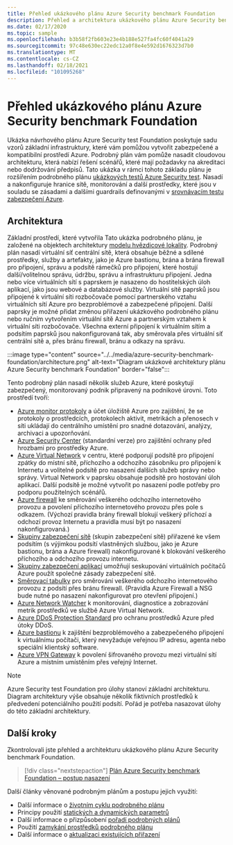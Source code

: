 ```yaml
---
title: Přehled ukázkového plánu Azure Security benchmark Foundation
description: Přehled a architektura ukázkového plánu Azure Security benchmark Foundation
ms.date: 02/17/2020
ms.topic: sample
ms.openlocfilehash: b3b58f2fb603e23e4b188e527fa4fc60f4041a29
ms.sourcegitcommit: 97c48e630ec22edc12a0f8e4e592d1676323d7b0
ms.translationtype: MT
ms.contentlocale: cs-CZ
ms.lasthandoff: 02/18/2021
ms.locfileid: "101095268"
---
```

# <a name="overview-of-the-azure-security-benchmark-foundation-blueprint-sample"></a>Přehled ukázkového plánu Azure Security benchmark Foundation

Ukázka návrhového plánu Azure Security test Foundation poskytuje sadu vzorů základní infrastruktury, které vám pomůžou vytvořit zabezpečené a kompatibilní prostředí Azure. Podrobný plán vám pomůže nasadit cloudovou architekturu, která nabízí řešení scénářů, které mají požadavky na akreditaci nebo dodržování předpisů. Tato ukázka v rámci tohoto základu plánu je rozšířením podrobného plánu [ukázkových testů Azure Security test](../azure-security-benchmark/index.md). Nasadí a nakonfiguruje hranice sítě, monitorování a další prostředky, které jsou v souladu se zásadami a dalšími guardrails definovanými v [srovnávacím testu zabezpečení Azure](../../../../security/benchmarks/index.yml).

## <a name="architecture"></a>Architektura

Základní prostředí, které vytvořila Tato ukázka podrobného plánu, je založené na objektech architektury [modelu hvězdicové lokality](/azure/architecture/reference-architectures/hybrid-networking/hub-spoke).
Podrobný plán nasadí virtuální síť centrální sítě, která obsahuje běžné a sdílené prostředky, služby a artefakty, jako je Azure bastionu, brána a brána firewall pro připojení, správu a podsítě rámečků pro připojení, které hostují další/volitelnou správu, údržbu, správu a infrastrukturu připojení. Jedna nebo více virtuálních sítí s paprskem je nasazeno do hostitelských úloh aplikací, jako jsou webové a databázové služby. Virtuální sítě paprsků jsou připojené k virtuální síti rozbočovače pomocí partnerského vztahu virtuálních sítí Azure pro bezproblémové a zabezpečené připojení. Další paprsky je možné přidat změnou přiřazení ukázkového podrobného plánu nebo ručním vytvořením virtuální sítě Azure a partnerským vztahem k virtuální síti rozbočovače. Všechna externí připojení k virtuálním sítím a podsítím paprsků jsou nakonfigurovaná tak, aby směrovala přes virtuální síť centrální sítě a, přes bránu firewall, bránu a odkazy na správu.

:::image type="content" source="../../media/azure-security-benchmark-foundation/architecture.png" alt-text="Diagram ukázkové architektury plánu Azure Security benchmark Foundation" border="false":::

Tento podrobný plán nasadí několik služeb Azure, které poskytují zabezpečený, monitorovaný podnik připravený na podnikové úrovni. Toto prostředí tvoří:

- [Azure monitor protokoly](../../../../azure-monitor/platform/data-platform-logs.md) a účet úložiště Azure pro zajištění, že se protokoly o prostředcích, protokolech aktivit, metrikách a přenosech v síti ukládají do centrálního umístění pro snadné dotazování, analýzy, archivaci a upozorňování.
- [Azure Security Center](../../../../security-center/security-center-introduction.md) (standardní verze) pro zajištění ochrany před hrozbami pro prostředky Azure.
- [Azure Virtual Network](../../../../virtual-network/virtual-networks-overview.md) v centru, které podporují podsítě pro připojení zpátky do místní sítě, příchozího a odchozího zásobníku pro připojení k Internetu a volitelné podsítě pro nasazení dalších služeb správy nebo správy. Virtual Network v paprsku obsahuje podsítě pro hostování úloh aplikací. Další podsítě je možné vytvořit po nasazení podle potřeby pro podporu použitelných scénářů.
- [Azure firewall](../../../../firewall/overview.md) ke směrování veškerého odchozího internetového provozu a povolení příchozího internetového provozu přes pole s odkazem. (Výchozí pravidla brány firewall blokují veškerý příchozí a odchozí provoz Internetu a pravidla musí být po nasazení nakonfigurovaná.)
- [Skupiny zabezpečení sítě](../../../../virtual-network/network-security-group-how-it-works.md) (skupin zabezpečení sítě) přiřazené ke všem podsítím (s výjimkou podsítí vlastněných službou, jako je Azure bastionu, brána a Azure firewall) nakonfigurované k blokování veškerého příchozího a odchozího provozu internetu.
- [Skupiny zabezpečení aplikací](../../../../virtual-network/application-security-groups.md) umožňují seskupování virtuálních počítačů Azure použít společné zásady zabezpečení sítě.
- [Směrovací tabulky](../../../../virtual-network/manage-route-table.md) pro směrování veškerého odchozího internetového provozu z podsítí přes bránu firewall. (Pravidla Azure Firewall a NSG bude nutné po nasazení nakonfigurovat pro otevření připojení.)
- [Azure Network Watcher](../../../../network-watcher/network-watcher-monitoring-overview.md) k monitorování, diagnostice a zobrazování metrik prostředků ve službě Azure Virtual Network.
- [Azure DDoS Protection Standard](../../../../ddos-protection/ddos-protection-overview.md) pro ochranu prostředků Azure před útoky DDoS.
- [Azure bastionu](../../../../bastion/bastion-overview.md) k zajištění bezproblémového a zabezpečeného připojení k virtuálnímu počítači, který nevyžaduje veřejnou IP adresu, agenta nebo speciální klientský software.
- [Azure VPN Gateway](../../../../vpn-gateway/vpn-gateway-about-vpngateways.md) k povolení šifrovaného provozu mezi virtuální sítí Azure a místním umístěním přes veřejný Internet.

> [!NOTE] 
> Azure Security test Foundation pro úlohy stanoví základní architekturu. Diagram architektury výše obsahuje několik fiktivních prostředků k předvedení potenciálního použití podsítí. Pořád je potřeba nasazovat úlohy do této základní architektury.

## <a name="next-steps"></a>Další kroky

Zkontrolovali jste přehled a architekturu ukázkového plánu Azure Security benchmark Foundation.

> [!div class="nextstepaction"]
> [Plán Azure Security benchmark Foundation – postup nasazení](./deploy.md)

Další články věnované podrobným plánům a postupu jejich využití:

- Další informace o [životním cyklu podrobného plánu](../../concepts/lifecycle.md)
- Principy použití [statických a dynamických parametrů](../../concepts/parameters.md)
- Další informace o přizpůsobení [pořadí podrobných plánů](../../concepts/sequencing-order.md)
- Použití [zamykání prostředků podrobného plánu](../../concepts/resource-locking.md)
- Další informace o [aktualizaci existujících přiřazení](../../how-to/update-existing-assignments.md)
